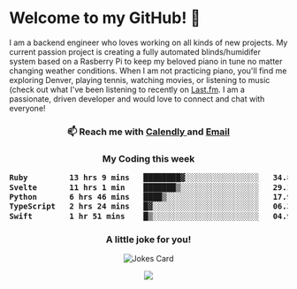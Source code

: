 <h1> Welcome to my GitHub! 👋 </h1>


  I am a backend engineer who loves working on all kinds of new projects. My current passion project is creating a fully automated blinds/humidifer system based on a Rasberry Pi to keep my beloved piano in tune no matter changing weather conditions. When I am not practicing piano, you'll find me exploring Denver, playing tennis, watching movies, or listening to music (check out what I've been listening to recently on [Last.fm](https://www.last.fm/user/mballa000). I am a passionate, driven developer and would love to connect and chat with everyone!

<h3 align = "center"> 📫 Reach me with <a href = "https://calendly.com/msbrandt00/30min"> Calendly </a> and <a href="mailto:msbrandt00@gmail.com">Email</a> 
 </h3>


 
<div align = "center"
[![Anurag's GitHub stats](https://github-readme-stats.vercel.app/api?username=mbrandt00)](https://github.com/anuraghazra/github-readme-stats)
          </div>
<h3 align="center">
  My Coding this week
<!--START_SECTION:waka-->

```txt
Ruby         13 hrs 9 mins   ████████▓░░░░░░░░░░░░░░░░   34.84 %
Svelte       11 hrs 1 min    ███████▒░░░░░░░░░░░░░░░░░   29.19 %
Python       6 hrs 46 mins   ████▒░░░░░░░░░░░░░░░░░░░░   17.93 %
TypeScript   2 hrs 24 mins   █▓░░░░░░░░░░░░░░░░░░░░░░░   06.37 %
Swift        1 hr 51 mins    █▒░░░░░░░░░░░░░░░░░░░░░░░   04.91 %
```

<!--END_SECTION:waka-->

### A little joke for you!

![Jokes Card](https://readme-jokes.vercel.app/api?hideBorder)

<a href="https://www.linkedin.com/in/mbrandt00/"><img src="https://img.shields.io/badge/linkedin-%230077B5.svg?&style=for-the-badge&logo=linkedin&logoColor=white" /></a>
